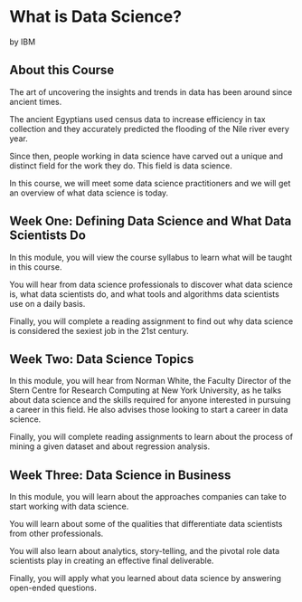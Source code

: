 # What is Data Science?
   by IBM

## About this Course
The art of uncovering the insights and trends in data has been around since ancient times. 

The ancient Egyptians used census data to increase efficiency in tax collection and they accurately predicted the flooding of the Nile river every year. 

Since then, people working in data science have carved out a unique and distinct field for the work they do. This field is data science. 

In this course, we will meet some data science practitioners and we will get an overview of what data science is today.

## Week One: Defining Data Science and What Data Scientists Do
   In this module, you will view the course syllabus to learn what will be taught in this course. 
   
   You will hear from data science professionals to discover what data science is, what data scientists do, and what tools and algorithms data scientists use on a daily basis. 
   
   Finally, you will complete a reading assignment to find out why data science is considered the sexiest job in the 21st century.

## Week Two: Data Science Topics
   In this module, you will hear from Norman White, the Faculty Director of the Stern Centre for Research Computing at New York University, as he talks about data science and the skills required for anyone interested in pursuing a career in this field. He also advises those looking to start a career in data science. 
   
   Finally, you will complete reading assignments to learn about the process of mining a given dataset and about regression analysis.
   
## Week Three: Data Science in Business
   In this module, you will learn about the approaches companies can take to start working with data science. 
   
   You will learn about some of the qualities that differentiate data scientists from other professionals. 
   
   You will also learn about analytics, story-telling, and the pivotal role data scientists play in creating an effective final deliverable. 
   
   Finally, you will apply what you learned about data science by answering open-ended questions.
